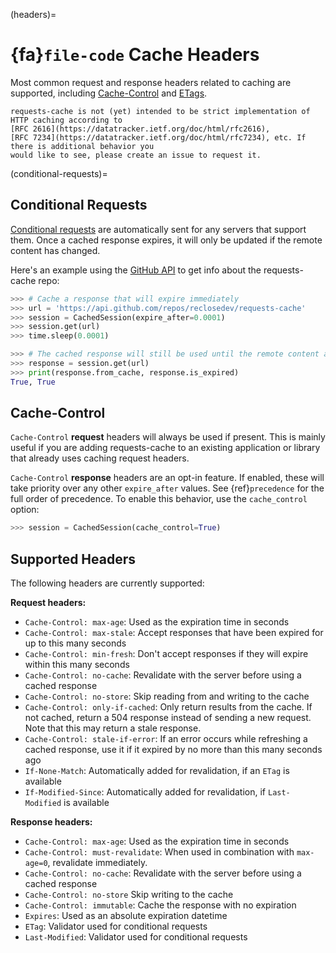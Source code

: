 (headers)=
# {fa}`file-code` Cache Headers
Most common request and response headers related to caching are supported, including
[Cache-Control](https://developer.mozilla.org/en-US/docs/Web/HTTP/Headers/Cache-Control)
and [ETags](https://developer.mozilla.org/en-US/docs/Web/HTTP/Headers/ETag).

```{note}
requests-cache is not (yet) intended to be strict implementation of HTTP caching according to
[RFC 2616](https://datatracker.ietf.org/doc/html/rfc2616),
[RFC 7234](https://datatracker.ietf.org/doc/html/rfc7234), etc. If there is additional behavior you
would like to see, please create an issue to request it.
```

(conditional-requests)=
## Conditional Requests
[Conditional requests](https://developer.mozilla.org/en-US/docs/Web/HTTP/Conditional_requests) are
automatically sent for any servers that support them. Once a cached response expires, it will only
be updated if the remote content has changed.

Here's an example using the [GitHub API](https://docs.github.com/en/rest) to get info about the
requests-cache repo:
```python
>>> # Cache a response that will expire immediately
>>> url = 'https://api.github.com/repos/reclosedev/requests-cache'
>>> session = CachedSession(expire_after=0.0001)
>>> session.get(url)
>>> time.sleep(0.0001)

>>> # The cached response will still be used until the remote content actually changes
>>> response = session.get(url)
>>> print(response.from_cache, response.is_expired)
True, True
```

## Cache-Control
`Cache-Control` **request** headers will always be used if present. This is mainly useful if you are
adding requests-cache to an existing application or library that already uses caching request headers.

`Cache-Control` **response** headers are an opt-in feature. If enabled, these will take priority over
any other `expire_after` values. See {ref}`precedence` for the full order of precedence.
To enable this behavior, use the `cache_control` option:
```python
>>> session = CachedSession(cache_control=True)
```

## Supported Headers
The following headers are currently supported:

**Request headers:**
- `Cache-Control: max-age`: Used as the expiration time in seconds
- `Cache-Control: max-stale`: Accept responses that have been expired for up to this many seconds
- `Cache-Control: min-fresh`: Don't accept responses if they will expire within this many seconds
- `Cache-Control: no-cache`: Revalidate with the server before using a cached response
- `Cache-Control: no-store`: Skip reading from and writing to the cache
- `Cache-Control: only-if-cached`: Only return results from the cache. If not cached, return a 504
  response instead of sending a new request. Note that this may return a stale response.
- `Cache-Control: stale-if-error`: If an error occurs while refreshing a cached response, use it
  if it expired by no more than this many seconds ago
- `If-None-Match`: Automatically added for revalidation, if an `ETag` is available
- `If-Modified-Since`: Automatically added for revalidation, if `Last-Modified` is available

**Response headers:**
- `Cache-Control: max-age`: Used as the expiration time in seconds
- `Cache-Control: must-revalidate`: When used in combination with `max-age=0`, revalidate immediately.
- `Cache-Control: no-cache`: Revalidate with the server before using a cached response
- `Cache-Control: no-store` Skip writing to the cache
- `Cache-Control: immutable`: Cache the response with no expiration
- `Expires`: Used as an absolute expiration datetime
- `ETag`: Validator used for conditional requests
- `Last-Modified`: Validator used for conditional requests
